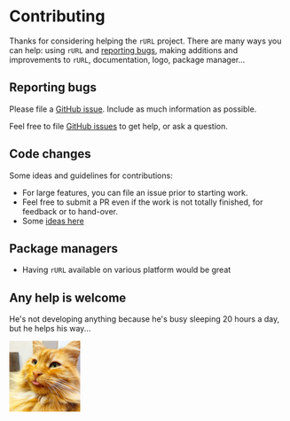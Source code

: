 # Contributing

Thanks for considering helping the ```rURL``` project.  There are many ways you can help: using ```rURL``` and [reporting bugs](/twigly/rurl/issues), making additions and improvements to ```rURL```, documentation, logo, package manager...

## Reporting bugs

Please file a [GitHub issue](/twigly/rurl/issues).  Include as much information as possible.

Feel free to file [GitHub issues](/twigly/rurl/issues) to get help, or ask a question.

## Code changes

Some ideas and guidelines for contributions:

- For large features, you can file an issue prior to starting work.
- Feel free to submit a PR even if the work is not totally finished, for feedback or to hand-over.
- Some [ideas here](todo.md)

## Package managers

- Having ```rURL``` available on various platform would be great

## Any help is welcome

He's not developing anything because he's busy sleeping 20 hours a day, but he helps his way...

![Ginger](ginger-128.jpeg)

